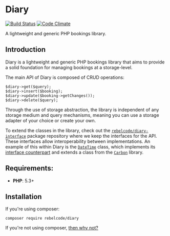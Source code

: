 # Diary

[![Build Status](https://travis-ci.org/RebelCodecom/diary.svg?branch=task%2Fapi-refactoring_1)](https://travis-ci.org/RebelCodecom/diary)
[![Code Climate](https://codeclimate.com/github/RebelCodecom/diary/badges/gpa.svg)](https://codeclimate.com/github/RebelCodecom/diary)

A lightweight and generic PHP bookings library.

## Introduction

Diary is a lightweight and generic PHP bookings library that aims to provide a solid foundation for managing bookings at a storage-level.

The main API of Diary is composed of CRUD operations:

```
$diary->get($query);
$diary->insert($booking);
$diary->update($booking->getChanges());
$diary->delete($query);
```

Through the use of storage abstraction, the library is independent of any storage medium and query mechanisms, meaning you can use a storage adapter of your choice or create your own.

To extend the classes in the library, check out the [`rebelcode/diary-interface`][] package repository where we keep the interfaces for the API.
These interfaces allow interoperability between implementations. An example of this within Diary is the [`DateTime`][] class, which implements its [interface counterpart][2] and extends a class from the [`Carbon`] library.

## Requirements:

* **PHP**: 5.3+

## Installation

If you're using composer:

```
composer require rebelcode/diary
```

If you're not using composer, [then why not?][1]

[1]: http://blog.jgrossi.com/2013/why-you-should-use-composer-and-how-to-start-using-it/
[2]: https://github.com/RebelCodecom/diary-interface/blob/release/0.3/src/DateTime/DateTimeInterface.php
[`rebelcode/diary-interface`]: https://github.com/RebelCodecom/diary-interface
[`Carbon`]: http://carbon.nesbot.com/docs/
[`DateTime`]: https://github.com/RebelCodecom/diary/blob/task/api-refactoring_1/src/DateTime/DateTime.php
